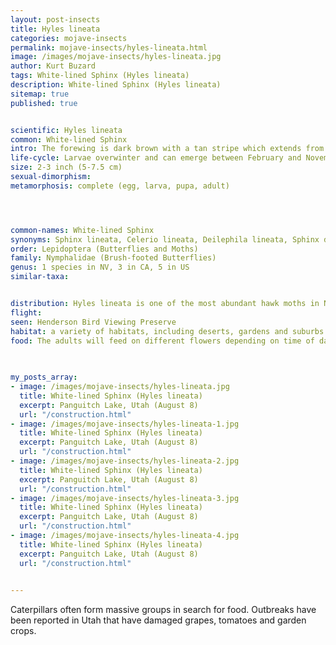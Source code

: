 ```yaml
---
layout: post-insects
title: Hyles lineata
categories: mojave-insects
permalink: mojave-insects/hyles-lineata.html
image: /images/mojave-insects/hyles-lineata.jpg
author: Kurt Buzard
tags: White-lined Sphinx (Hyles lineata)
description: White-lined Sphinx (Hyles lineata)
sitemap: true
published: true


scientific: Hyles lineata
common: White-lined Sphinx
intro: The forewing is dark brown with a tan stripe which extends from the base to the apex. There are also white lines that cover the veins. The black hindwing has a broad pink median band. It has a wingspan of 2 to 3 inches. This moth is large and has a stout furry body. The dorsal hind region is crossed by six distinct white stripes and similar striping patterns on the wings. The hindwings are black with a thick, red-pink stripe in the middle.
life-cycle: Larvae overwinter and can emerge between February and November, at which point they begin to feed on a variety of host plants. Caterpillars are known to be ardent eaters. When preparing to transition into the pupal stage, caterpillars dig shallow burrows in the ground where they then stay for 2 to 3 weeks, at which point they emerge as adults. As they get closer to pupating, they will wiggle up closer to the surface which makes it easier to emerge. host plants, and they can eat entire plants, cover entire roadways and form huge slick masses as they go.
size: 2-3 inch (5-7.5 cm)
sexual-dimorphism: 
metamorphosis: complete (egg, larva, pupa, adult)




common-names: White-lined Sphinx
synonyms: Sphinx lineata, Celerio lineata, Deilephila lineata, Sphinx daucus, Sphinx lineata americana, Celerio lineata florilega, Celerio lineata lineatoides
order: Lepidoptera (Butterflies and Moths)
family: Nymphalidae (Brush-footed Butterflies)
genus: 1 species in NV, 3 in CA, 5 in US
similar-taxa: 


distribution: Hyles lineata is one of the most abundant hawk moths in North America and has a very wide geographic range. This range extends from Central America to southern Canada through Mexico and most of the United States. Some regions of South Asia like Sindh, Pakistan are reported to have habitates to these Moths. They can also be found occasionally in the West Indies.
flight: 
seen: Henderson Bird Viewing Preserve
habitat: a variety of habitats, including deserts, gardens and suburbs
food: The adults will feed on different flowers depending on time of day. If at night, they will choose flowers that are white or pale colored, which are easier to identify in contrast to the dark foliage surrounding the flower. If during daylight, they will choose flowers that are more brightly colored.
 
   

my_posts_array:
- image: /images/mojave-insects/hyles-lineata.jpg
  title: White-lined Sphinx (Hyles lineata)
  excerpt: Panguitch Lake, Utah (August 8)
  url: "/construction.html"
- image: /images/mojave-insects/hyles-lineata-1.jpg
  title: White-lined Sphinx (Hyles lineata)
  excerpt: Panguitch Lake, Utah (August 8)
  url: "/construction.html"
- image: /images/mojave-insects/hyles-lineata-2.jpg
  title: White-lined Sphinx (Hyles lineata)
  excerpt: Panguitch Lake, Utah (August 8)
  url: "/construction.html"
- image: /images/mojave-insects/hyles-lineata-3.jpg
  title: White-lined Sphinx (Hyles lineata)
  excerpt: Panguitch Lake, Utah (August 8)
  url: "/construction.html"
- image: /images/mojave-insects/hyles-lineata-4.jpg
  title: White-lined Sphinx (Hyles lineata)
  excerpt: Panguitch Lake, Utah (August 8)
  url: "/construction.html"

 
---
```

  
  
 <p>Caterpillars often form massive groups in search for food. Outbreaks have been reported in Utah that have damaged grapes, tomatoes and garden crops.</p>
  